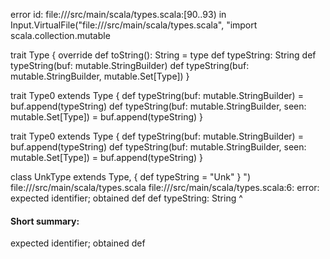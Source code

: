 error id: file://<WORKSPACE>/src/main/scala/types.scala:[90..93) in Input.VirtualFile("file://<WORKSPACE>/src/main/scala/types.scala", "import scala.collection.mutable


trait Type {
  override def toString(): String = type
  def typeString: String
  def typeString(buf: mutable.StringBuilder)
  def typeString(buf: mutable.StringBuilder, mutable.Set[Type])
}

trait Type0 extends Type {
  def typeString(buf: mutable.StringBuilder) = buf.append(typeString)
  def typeString(buf: mutable.StringBuilder, seen: mutable.Set[Type]) = buf.append(typeString)
}

trait Type0 extends Type {
  def typeString(buf: mutable.StringBuilder) = buf.append(typeString)
  def typeString(buf: mutable.StringBuilder, seen: mutable.Set[Type]) = buf.append(typeString)
}

class UnkType extends Type,  {
  def typeString = "Unk"
}
")
file://<WORKSPACE>/src/main/scala/types.scala
file://<WORKSPACE>/src/main/scala/types.scala:6: error: expected identifier; obtained def
  def typeString: String
  ^
#### Short summary: 

expected identifier; obtained def